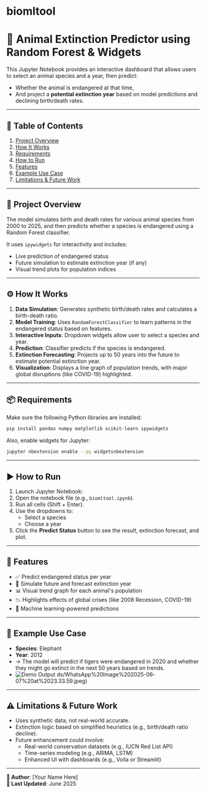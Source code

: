 # biomltool
# 🧠 Animal Extinction Predictor using Random Forest & Widgets

This Jupyter Notebook provides an interactive dashboard that allows users to select an animal species and a year, then predict:
- Whether the animal is endangered at that time,
- And project a **potential extinction year** based on model predictions and declining birth/death rates.

---

## 📁 Table of Contents

1. [Project Overview](#project-overview)  
2. [How It Works](#how-it-works)  
3. [Requirements](#requirements)  
4. [How to Run](#how-to-run)  
5. [Features](#features)  
6. [Example Use Case](#example-use-case)  
7. [Limitations & Future Work](#limitations--future-work)

---

## 🧾 Project Overview

The model simulates birth and death rates for various animal species from 2000 to 2025, and then predicts whether a species is endangered using a Random Forest classifier.

It uses `ipywidgets` for interactivity and includes:
- Live prediction of endangered status
- Future simulation to estimate extinction year (if any)
- Visual trend plots for population indices

---

## ⚙️ How It Works

1. **Data Simulation**: Generates synthetic birth/death rates and calculates a birth-death ratio.
2. **Model Training**: Uses `RandomForestClassifier` to learn patterns in the endangered status based on features.
3. **Interactive Inputs**: Dropdown widgets allow user to select a species and year.
4. **Prediction**: Classifier predicts if the species is endangered.
5. **Extinction Forecasting**: Projects up to 50 years into the future to estimate potential extinction year.
6. **Visualization**: Displays a line graph of population trends, with major global disruptions (like COVID-19) highlighted.

---

## 📦 Requirements

Make sure the following Python libraries are installed:

```bash
pip install pandas numpy matplotlib scikit-learn ipywidgets
```

Also, enable widgets for Jupyter:

```bash
jupyter nbextension enable --py widgetsnbextension
```

---

## ▶️ How to Run

1. Launch Jupyter Notebook:
2. Open the notebook file (e.g., `biomltool.ipynb`).
3. Run all cells (Shift + Enter).
4. Use the dropdowns to:
   - Select a species
   - Choose a year
5. Click the **Predict Status** button to see the result, extinction forecast, and plot.

---

## 🌟 Features

- ✅ Predict endangered status per year
- 🔮 Simulate future and forecast extinction year
- 📊 Visual trend graph for each animal's population
- 📉 Highlights effects of global crises (like 2008 Recession, COVID-19)
- 🧠 Machine learning-powered predictions

---

## 🐾 Example Use Case

- **Species**: Elephant 
- **Year**: 2012 
- → The model will predict if tigers were endangered in 2020 and whether they might go extinct in the next 50 years based on trends.
- ![Demo Output](https://github.com/user-attachments/assets/c5b6172d-0766-4a77-a84d-6281e0157b1d)
ds/WhatsApp%20Image%202025-06-07%20at%2023.33.59.jpeg)

---

## ⚠️ Limitations & Future Work

- Uses synthetic data; not real-world accurate.
- Extinction logic based on simplified heuristics (e.g., birth/death ratio decline).
- Future enhancement could involve:
  - Real-world conservation datasets (e.g., IUCN Red List API)
  - Time-series modeling (e.g., ARIMA, LSTM)
  - Enhanced UI with dashboards (e.g., Voila or Streamlit)

---

**📝 Author**: [Your Name Here]  
**📅 Last Updated**: June 2025
